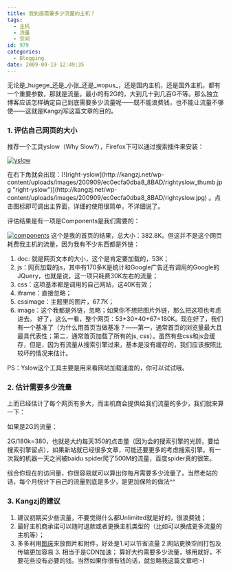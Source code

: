 ```yaml
---
title: 我到底需要多少流量的主机？
tags:
  - 主机
  - 流量
  - 空间
id: 979
categories:
  - Blogging
date: 2009-09-19 12:49:35
---
```


无论是_hugege_还是_小张_还是_wopus_，还是国内主机，还是国外主机，都有一个重要参数，那就是流量。最小的有2G的，大到几十到几百G不等。那么独立博客应该怎样确定自己到底需要多少流量呢——既不能浪费钱，也不能让流量不够使——这就是Kangzj写这篇文章的目的。

### 1\. 评估自己网页的大小

推荐一个工具yslow（Why Slow?），Firefox下可以通过搜索插件来安装：

[![yslow](http://kangzj.net/wp-content/uploads/images/200909/ec0ecfa0dba8_8BAD/yslow_thumb.jpg "yslow")](http://kangzj.net/wp-content/uploads/images/200909/ec0ecfa0dba8_8BAD/yslow.jpg)

<!--more-->在右下角就会出现：[![right-yslow](http://kangzj.net/wp-content/uploads/images/200909/ec0ecfa0dba8_8BAD/rightyslow_thumb.jpg "right-yslow")](http://kangzj.net/wp-content/uploads/images/200909/ec0ecfa0dba8_8BAD/rightyslow.jpg) 。点击图标即可调出主界面，详细的使用很简单，不详细说了。

评估结果是有一项是Components是我们需要的：

[![components](http://kangzj.net/wp-content/uploads/images/200909/ec0ecfa0dba8_8BAD/components_thumb.jpg "components")](http://kangzj.net/wp-content/uploads/images/200909/ec0ecfa0dba8_8BAD/components.jpg) 这个是我的首页的结果，总大小：382.8K。但这并不是这个网页耗费我主机的流量，因为我有不少东西都是外链：

1.  doc: 就是网页文本的大小，这个是肯定要加载的，53K；
2.  js：网页加载的js，其中有170多K是统计和Google广告还有调用的Google的JQuery，也就是说，这一项只耗费30K左右的流量；
3.  css：这项基本都是调用的自己网站，这40K有效；
4.  iframe：直接忽略；
5.  cssimage：主题里的图片，67.7K；
6.  image：这个我都是外链，忽略；如果你不想把图片外链，那么把这项也考虑进去。
好了，这么一看，整个网页：53+30+40+67=180K。现在好了，我们有一个基准了（为什么用首页当做基准？——第一，通常首页的浏览量最大且最具代表性；第二，通常首页加载了所有的js, css）。虽然有些css和js会缓存，但是，因为有流量从搜索引擎过来，基本是没有缓存的，我们应该按照比较坏的情况来估计。

PS：Yslow这个工具主要是用来看网站加载速度的，你可以试试哦。

### 2\. 估计需要多少流量

上而已经估计了每个网页有多大，而主机商会提供给我们流量的多少，我们就来算一下：

如果是2G的流量：

2G/180k=380，也就是大约每天350的点击量（因为会的搜索引擎的光顾，要给搜索引擎留点），如果新站就已经很多文章，可能还要更多的考虑搜索引擎。有一次我的机器一天之间被baidu spider爬了500M的流量，百度spider真的很笨。

综合你现在的访问量，你很容易就可以算出你每月需要多少流量了。当然老站的话，每个月统计下自己的流量到底是多少，是更加保险的做法^^

### 3\. Kangzj的建议

1.  建议初期买少些流量，不要觉得什么都Unlimited就是好的，很浪费钱；
2.  最好主机商承诺可以随时退款或者更换主机类型的（比如可以换成更多流量的主机等）；
3.  多多利用[图床](http://kangzj.net/what-is-tu-chuang/)来放图片和附件，好处是1.可以节省流量 2.网站更换空间打包及传输更加容易 3\. 相当于是CDN加速；
算好大约需要多少流量，够用就好，不要花些没有必要的钱。当然如果你很有钱的话，就忽略我这篇文章吧:-)